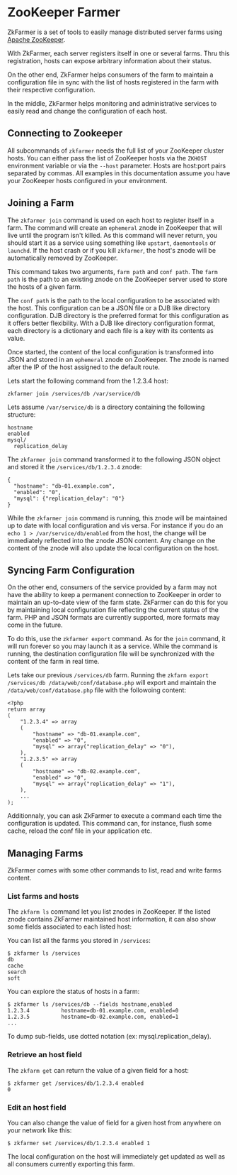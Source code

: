 ZooKeeper Farmer
================

ZkFarmer is a set of tools to easily manage distributed server farms using [Apache ZooKeeper](http://zookeeper.apache.org/).

With ZkFarmer, each server registers itself in one or several farms. Thru this registration, hosts can expose arbitrary information about their status.

On the other end, ZkFarmer helps consumers of the farm to maintain a configuration file in sync with the list of hosts registered in the farm with their respective configuration.

In the middle, ZkFarmer helps monitoring and administrative services to easily read and change the configuration of each host.

Connecting to Zookeeper
-----------------------

All subcommands of `zkfarmer` needs the full list of your ZooKeeper cluster hosts. You can either pass the list of ZooKeeper hosts via the `ZKHOST` environment variable or via the `--host` parameter. Hosts are host:port pairs separated by commas. All examples in this documentation assume you have your ZooKeeper hosts configured in your environment.

Joining a Farm
--------------

The `zkfarmer join` command is used on each host to register itself in a farm. The command will create an `ephemeral` znode in ZooKeeper that will live until the program isn't killed. As this command will never return, you should start it as a service using something like `upstart`, `daemontools` or `launchd`. If the host crash or if you kill `zkfarmer`, the host's znode will be automatically removed by ZooKeeper.

This command takes two arguments, `farm path` and `conf path`. The `farm path` is the path to an existing znode on the ZooKeeper server used to store the hosts of a given farm.

The `conf path` is the path to the local configuration to be associated with the host. This configuration can be a JSON file or a DJB like directory configuration. DJB directory is the preferred format for this configuration as it offers better flexibility. With a DJB like directory configuration format, each directory is a dictionary and each file is a key with its contents as value.

Once started, the content of the local configuration is transformed into JSON and stored in an `ephemeral` znode on ZooKeeper. The znode is named after the IP of the host assigned to the default route.

Lets start the following command from the 1.2.3.4 host:

    zkfarmer join /services/db /var/service/db

Lets assume `/var/service/db` is a directory containing the following structure:

    hostname
    enabled
    mysql/
      replication_delay

The `zkfarmer join` command transformed it to the following JSON object and stored it the `/services/db/1.2.3.4` znode:

    {
      "hostname": "db-01.example.com",
      "enabled": "0",
      "mysql": {"replication_delay": "0"}
    }

While the `zkfarmer join` command is running, this znode will be maintained up to date with local configuration and vis versa. For instance if you do an `echo 1 > /var/service/db/enabled` from the host, the change will be immediately reflected into the znode JSON content. Any change on the content of the znode will also update the local configuration on the host.

Syncing Farm Configuration
--------------------------

On the other end, consumers of the service provided by a farm may not have the ability to keep a permanent connection to ZooKeeper in order to maintain an up-to-date view of the farm state. ZkFarmer can do this for you by maintaining local configuration file reflecting the current status of the farm. PHP and JSON formats are currently supported, more formats may come in the future.

To do this, use the `zkfarmer export` command. As for the `join` command, it will run forever so you may launch it as a service. While the command is running, the destination configuration file will be synchronized with the content of the farm in real time.

Lets take our previous `/services/db` farm. Running the `zkfarm export /services/db /data/web/conf/database.php` will export and maintain the `/data/web/conf/database.php` file with the followoing content:

    <?php
    return array
    (
        "1.2.3.4" => array
        (
            "hostname" => "db-01.example.com",
            "enabled" => "0",
            "mysql" => array("replication_delay" => "0"),
        ),
        "1.2.3.5" => array
        (
            "hostname" => "db-02.example.com",
            "enabled" => "0",
            "mysql" => array("replication_delay" => "1"),
        ),
        ...
    );

Additionnaly, you can ask ZkFarmer to execute a command each time the configuration is updated. This command can, for instance, flush some cache, reload the conf file in your application etc.

Managing Farms
--------------

ZkFarmer comes with some other commands to list, read and write farms content.

### List farms and hosts

The `zkfarm ls` command let you list znodes in ZooKeeper. If the listed znode contains ZkFarmer maintained host information, it can also show some fields associated to each listed host:

You can list all the farms you stored in `/services`:

    $ zkfarmer ls /services
    db
    cache
    search
    soft

You can explore the status of hosts in a farm:

    $ zkfarmer ls /services/db --fields hostname,enabled
    1.2.3.4          hostname=db-01.example.com, enabled=0
    1.2.3.5          hostname=db-02.example.com, enabled=1
    ...

To dump sub-fields, use dotted notation (ex: mysql.replication_delay).

### Retrieve an host field

The `zkfarm get` can return the value of a given field for a host:

    $ zkfarmer get /services/db/1.2.3.4 enabled
    0

### Edit an host field

You can also change the value of field for a given host from anywhere on your network like this:

    $ zkfarmer set /services/db/1.2.3.4 enabled 1

The local configuration on the host will immediately get updated as well as all consumers currently exporting this farm.

